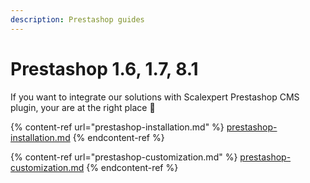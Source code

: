 ```yaml
---
description: Prestashop guides
---
```


# Prestashop 1.6, 1.7, 8.1

If you want to integrate our solutions with Scalexpert Prestashop CMS plugin, your are at the right place :clap:

{% content-ref url="prestashop-installation.md" %}
[prestashop-installation.md](prestashop-installation.md)
{% endcontent-ref %}

{% content-ref url="prestashop-customization.md" %}
[prestashop-customization.md](prestashop-customization.md)
{% endcontent-ref %}
